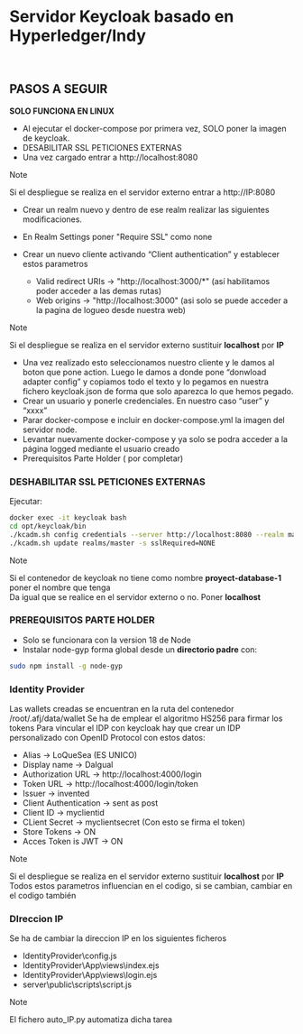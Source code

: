 # Servidor Keycloak basado en Hyperledger/Indy
<br>

## PASOS A SEGUIR

**SOLO FUNCIONA EN LINUX**
- Al ejecutar el docker-compose por primera vez, SOLO poner la imagen de keycloak.
- DESABILITAR SSL PETICIONES EXTERNAS
- Una vez cargado entrar a http://localhost:8080

> [!NOTE]
> Si el despliegue se realiza en el servidor externo entrar a http://IP:8080

- Crear un realm nuevo y dentro de ese realm realizar las siguientes modificaciones.
- En Realm Settings poner "Require SSL" como none

- Crear un nuevo cliente activando “Client authentication” y establecer estos parametros 
    - Valid redirect URIs -> "http://localhost:3000/*" (así habilitamos poder acceder a las demas rutas)<br>
    - Web origins -> "http://localhost:3000" (asi solo se puede acceder a la pagina de logueo desde nuestra web)<br>

> [!NOTE]
> Si el despliegue se realiza en el servidor externo sustituir **localhost** por **IP**

- Una vez realizado esto seleccionamos nuestro cliente y le damos al boton que pone action. Luego le damos a donde pone “donwload adapter config” y copiamos todo el texto y lo pegamos en nuestra fichero keycloak.json de forma que solo aparezca lo que hemos pegado.
- Crear un usuario y ponerle credenciales. En nuestro caso “user” y “xxxx”
- Parar docker-compose e incluir en docker-compose.yml la imagen del servidor node.
- Levantar nuevamente docker-compose y ya solo se podra acceder a la página logged mediante el usuario creado
- Prerequisitos Parte Holder ( por completar)

### DESHABILITAR SSL PETICIONES EXTERNAS
Ejecutar:

```bash
docker exec -it keycloak bash
cd opt/keycloak/bin
./kcadm.sh config credentials --server http://localhost:8080 --realm master --user admin
./kcadm.sh update realms/master -s sslRequired=NONE
```
> [!NOTE]
> Si el contenedor de keycloak no tiene como nombre **proyect-database-1** poner el nombre que tenga <br>
> Da igual que se realice en el servidor externo o no. Poner **localhost**

### PREREQUISITOS PARTE HOLDER<br>
- Solo se funcionara con la version 18 de Node 
- Instalar node-gyp forma global desde un **directorio padre** con:

```bash
sudo npm install -g node-gyp
```

### Identity Provider
Las wallets creadas se encuentran en la ruta del contenedor /root/.afj/data/wallet
Se ha de emplear el algoritmo HS256 para firmar los tokens
Para vincular el IDP con keycloak hay que crear un IDP personalizado con OpenID Protocol con estos datos:

- Alias -> LoQueSea (ES UNICO)
- Display name -> DaIgual
- Authorization URL -> http://localhost:4000/login
- Token URL -> http://localhost:4000/login/token
- Issuer -> invented
- Client Authentication -> sent as post
- Client ID -> myclientid  
- CLient Secret -> myclientsecret (Con esto se firma el token)
- Store Tokens -> ON
- Acces Token is JWT -> ON

> [!NOTE]
> Si el despliegue se realiza en el servidor externo sustituir **localhost** por **IP**
> Todos estos parametros influencian en el codigo, si se cambian, cambiar en el codigo también


### DIreccion IP

Se ha de cambiar la direccion IP en los siguientes ficheros
- IdentityProvider\config.js
- IdentityProvider\App\views\index.ejs
- IdentityProvider\App\views\login.ejs
- server\public\scripts\script.js

> [!NOTE]
> El fichero auto_IP.py automatiza dicha tarea

